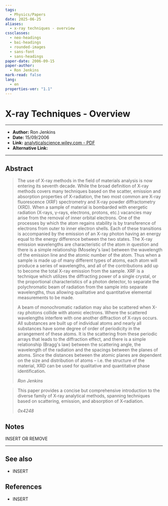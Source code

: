 ```yaml
---
tags:
  - Physics/Papers
date: 2025-06-25
aliases:
  - x-ray techniques - overview
cssclasses:
  - neo-headings
  - bai-headings
  - rounded-images
  - sans-font
  - sans-headings
paper-date: 2006-09-15
paper-author:
  - Ron Jenkins
mark-read: false
lang:
  - en
properties-ver: "1.1"
---
```

# X-ray Techniques - Overview

***

- **Author:** Ron Jenkins
- **Date:** 15/09/2006
- **Link:** [analyticalscience.wiley.com - PDF](https://analyticalscience.wiley.com/do/10.1002/sepspec.10152education/full/i4cc1d739cc8a1bc85c7f13f840c4e021.pdf)
- **Alternative Link:** 

***

## Abstract
> The use of X-ray methods in the field of materials analysis is now entering its seventh decade. While the broad definition of X-ray methods covers many techniques based on the scatter, emission and absorption properties of X-radiation, the two most common are X-ray fluorescence (XRF) spectrometry and X-ray powder diffractometry (XRD). When a sample of material is bombarded with energetic radiation (X-rays, γ-rays, electrons, protons, etc.) vacancies may arise from the removal of inner orbital electrons. One of the processes by which the atom regains stability is by transference of electrons from outer to inner electron shells. Each of these transitions is accompanied by the emission of an X-ray photon having an energy equal to the energy difference between the two states. The X-ray emission wavelengths are characteristic of the atom in question and there is a simple relationship (Moseley's law) between the wavelength of the emission line and the atomic number of the atom. Thus when a sample is made up of many different types of atoms, each atom will produce a series of wavelengths, and all of the contributions add up to become the total X-ray emission from the sample. XRF is a technique which utilizes the diffracting power of a single crystal, or the proportional characteristics of a photon detector, to separate the polychromatic beam of radiation from the sample into separate wavelengths, thus allowing qualitative and quantitative elemental measurements to be made.
>
> A beam of monochromatic radiation may also be scattered when X-ray photons collide with atomic electrons. Where the scattered wavelengths interfere with one another diffraction of X-rays occurs. All substances are built up of individual atoms and nearly all substances have some degree of order of periodicity in the arrangement of these atoms. It is the scattering from these periodic arrays that leads to the diffraction effect, and there is a simple relationship (Bragg's law) between the scattering angle, the wavelength of the radiation and the spacings between the planes of atoms. Since the distances between the atomic planes are dependent on the size and distribution of atoms – i.e. the structure of the material, XRD can be used for qualitative and quantitative phase identification.
>
> *Ron Jenkins*


> This paper provides a concise but comprehensive introduction to the diverse family of X‑ray analytical methods, spanning techniques based on scattering, emission, and absorption of X‑radiation.
> 
> *0x4248*
## Notes
INSERT OR REMOVE




***
## See also
- INSERT
## References
- INSERT